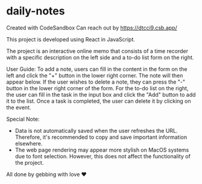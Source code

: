 # daily-notes
Created with CodeSandbox
Can reach out by https://dtcci9.csb.app/

This project is developed using React in JavaScript.

The project is an interactive online memo that consists of a time recorder with a specific description on the left side and a to-do list form on the right.

User Guide:
To add a note, users can fill in the content in the form on the left and click the "+" button in the lower right corner. The note will then appear below. If the user wishes to delete a note, they can press the "-" button in the lower right corner of the form. For the to-do list on the right, the user can fill in the task in the input box and click the "Add" button to add it to the list. Once a task is completed, the user can delete it by clicking on the event.

Special Note:
- Data is not automatically saved when the user refreshes the URL. Therefore, it's recommended to copy and save important information elsewhere.
- The web page rendering may appear more stylish on MacOS systems due to font selection. However, this does not affect the functionality of the project.

All done by gebbing with love ❤️
